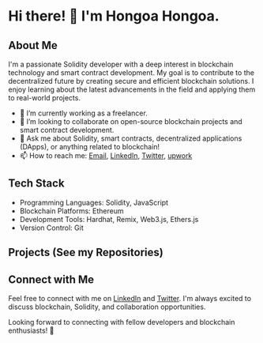 # Hi there! 👋 I'm Hongoa Hongoa.

## About Me
I'm a passionate Solidity developer with a deep interest in blockchain technology and smart contract development.
My goal is to contribute to the decentralized future by creating secure and efficient blockchain solutions.
I enjoy learning about the latest advancements in the field and applying them to real-world projects.

- 🔭 I’m currently working as a freelancer.
- 👯 I’m looking to collaborate on open-source blockchain projects and smart contract development.
- 💬 Ask me about Solidity, smart contracts, decentralized applications (DApps), or anything related to blockchain!
- 📫 How to reach me: [Email](mailto:josephhongoa2020@gmail.com), [LinkedIn](https://www.linkedin.com/in/HongoaHongoa), [Twitter](https://twitter.com/HongoaHongoa), [upwork](https://www.upwork.com/freelancers/HongoaHongoa)

## Tech Stack
- Programming Languages: Solidity, JavaScript
- Blockchain Platforms: Ethereum
- Development Tools: Hardhat, Remix, Web3.js, Ethers.js
- Version Control: Git

## Projects (See my Repositories)

## Connect with Me
Feel free to connect with me on [LinkedIn](https://www.linkedin.com/in/HongoaHongoa) and [Twitter](https://twitter.com/HongoaHongoa).
I'm always excited to discuss blockchain, Solidity, and collaboration opportunities.

Looking forward to connecting with fellow developers and blockchain enthusiasts! 🚀
